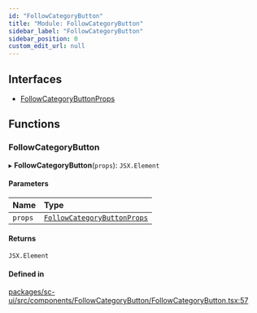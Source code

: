 ```yaml
---
id: "FollowCategoryButton"
title: "Module: FollowCategoryButton"
sidebar_label: "FollowCategoryButton"
sidebar_position: 0
custom_edit_url: null
---
```


## Interfaces

- [FollowCategoryButtonProps](../interfaces/FollowCategoryButton.FollowCategoryButtonProps.md)

## Functions

### FollowCategoryButton

▸ **FollowCategoryButton**(`props`): `JSX.Element`

#### Parameters

| Name | Type |
| :------ | :------ |
| `props` | [`FollowCategoryButtonProps`](../interfaces/FollowCategoryButton.FollowCategoryButtonProps.md) |

#### Returns

`JSX.Element`

#### Defined in

[packages/sc-ui/src/components/FollowCategoryButton/FollowCategoryButton.tsx:57](https://github.com/selfcommunity/community-ui/blob/67100aa/packages/sc-ui/src/components/FollowCategoryButton/FollowCategoryButton.tsx#L57)

